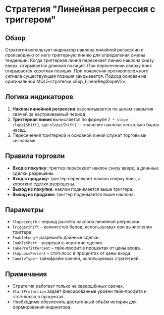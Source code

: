 # Стратегия "Линейная регрессия с триггером"

## Обзор
Стратегия использует индикатор наклона линейной регрессии и производную от него триггерную линию для определения смены тенденции. Когда триггерная линия пересекает линию наклона снизу вверх, открывается длинная позиция. При пересечении сверху вниз открывается короткая позиция. При появлении противоположного сигнала существующая позиция закрывается. Подход основан на оригинальной MQL5‑стратегии «Exp_LinearRegSlopeV2».

## Логика индикаторов
1. **Наклон линейной регрессии** рассчитывается по ценам закрытия свечей за настраиваемый период.
2. **Триггерная линия** вычисляется по формуле `2 * slope - slope[Shift]`, где `slope[Shift]` — значение наклона несколько баров назад.
3. Пересечения триггерной и основной линий служат торговыми сигналами.

## Правила торговли
- **Вход в покупку:** триггер пересекает наклон снизу вверх, а длинные сделки разрешены.
- **Вход в продажу:** триггер пересекает наклон сверху вниз, а короткие сделки разрешены.
- **Выход из покупки:** наклон поднимается выше триггера.
- **Выход из продажи:** триггер поднимается выше наклона.

## Параметры
- `SlopeLength` – период расчёта наклона линейной регрессии.
- `TriggerShift` – количество баров, используемых при вычислении триггера.
- `EnableLong` – разрешить длинные сделки.
- `EnableShort` – разрешить короткие сделки.
- `TakeProfitPercent` – тейк‑профит в процентах от цены входа.
- `StopLossPercent` – стоп‑лосс в процентах от цены входа.
- `CandleType` – таймфрейм свечей, используемых стратегией.

## Примечания
- Стратегия работает только на завершённых свечах.
- `StartProtection` задаёт фиксированные уровни тейк‑профита и стоп‑лосса в процентах.
- Необходимо обеспечить достаточный объём истории для формирования индикатора.
